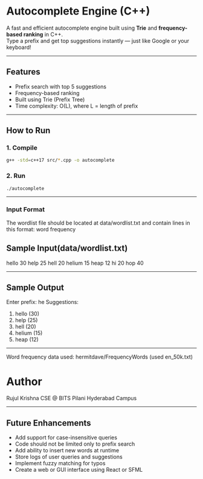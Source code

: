 # Autocomplete Engine (C++)

A fast and efficient autocomplete engine built using **Trie** and **frequency-based ranking** in C++.  
Type a prefix and get top suggestions instantly — just like Google or your keyboard!

---

## Features
- Prefix search with top 5 suggestions
- Frequency-based ranking
- Built using Trie (Prefix Tree)
- Time complexity: O(L), where L = length of prefix

---

## How to Run

### 1. Compile
```bash
g++ -std=c++17 src/*.cpp -o autocomplete
```

### 2. Run
```bash
./autocomplete
```
---

### Input Format
The wordlist file should be located at data/wordlist.txt and contain lines in this format: word frequency

## Sample Input(data/wordlist.txt)
hello 30
help 25
hell 20
helium 15
heap 12
hi 20
hop 40

---

## Sample Output
Enter prefix: he
Suggestions:
1. hello (30)
2. help (25)
3. hell (20)
4. helium (15)
5. heap (12)

---

Word frequency data used:
hermitdave/FrequencyWords (used en_50k.txt)

# Author
Rujul Krishna
CSE @ BITS Pilani Hyderabad Campus

---

## Future Enhancements

- Add support for case-insensitive queries
- Code should not be limited only to prefix search
- Add ability to insert new words at runtime  
- Store logs of user queries and suggestions  
- Implement fuzzy matching for typos  
- Create a web or GUI interface using React or SFML  

